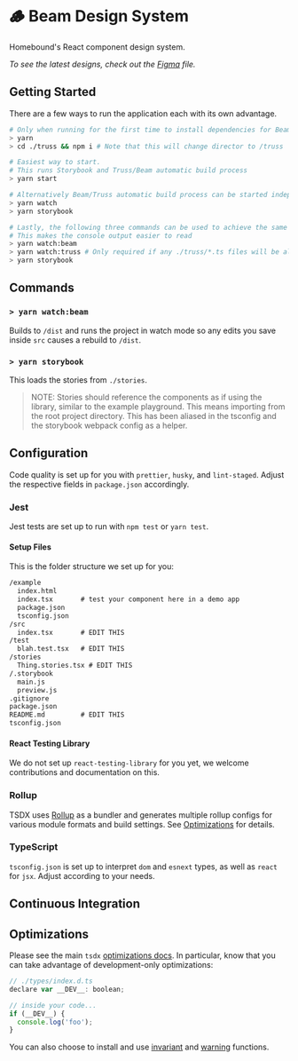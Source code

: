 # 🪵 Beam Design System

Homebound's React component design system.

_To see the latest designs, check out the [Figma](https://www.figma.com/file/aWUE4pPeUTgrYZ4vaTYZQU/%E2%9C%A8Beam-Design-System-Refresh?node-id=0%3A1) file._

## Getting Started

There are a few ways to run the application each with its own advantage.

```bash
# Only when running for the first time to install dependencies for Beam & Truss
> yarn
> cd ./truss && npm i # Note that this will change director to /truss

# Easiest way to start.
# This runs Storybook and Truss/Beam automatic build process
> yarn start

# Alternatively Beam/Truss automatic build process can be started independently from storybook by using two terminals.
> yarn watch
> yarn storybook

# Lastly, the following three commands can be used to achieve the same result.
# This makes the console output easier to read
> yarn watch:beam
> yarn watch:truss # Only required if any ./truss/*.ts files will be altered
> yarn storybook
```

## Commands

### `> yarn watch:beam`

Builds to `/dist` and runs the project in watch mode so any edits you save inside `src` causes a rebuild to `/dist`.

### `> yarn storybook`

This loads the stories from `./stories`.

> NOTE: Stories should reference the components as if using the library, similar to the example playground. This means importing from the root project directory. This has been aliased in the tsconfig and the storybook webpack config as a helper.

## Configuration

Code quality is set up for you with `prettier`, `husky`, and `lint-staged`. Adjust the respective fields in `package.json` accordingly.

### Jest

Jest tests are set up to run with `npm test` or `yarn test`.

#### Setup Files

This is the folder structure we set up for you:

```txt
/example
  index.html
  index.tsx       # test your component here in a demo app
  package.json
  tsconfig.json
/src
  index.tsx       # EDIT THIS
/test
  blah.test.tsx   # EDIT THIS
/stories
  Thing.stories.tsx # EDIT THIS
/.storybook
  main.js
  preview.js
.gitignore
package.json
README.md         # EDIT THIS
tsconfig.json
```

#### React Testing Library

We do not set up `react-testing-library` for you yet, we welcome contributions and documentation on this.

### Rollup

TSDX uses [Rollup](https://rollupjs.org) as a bundler and generates multiple rollup configs for various module formats and build settings. See [Optimizations](#optimizations) for details.

### TypeScript

`tsconfig.json` is set up to interpret `dom` and `esnext` types, as well as `react` for `jsx`. Adjust according to your needs.

## Continuous Integration

## Optimizations

Please see the main `tsdx` [optimizations docs](https://github.com/palmerhq/tsdx#optimizations). In particular, know that you can take advantage of development-only optimizations:

```js
// ./types/index.d.ts
declare var __DEV__: boolean;

// inside your code...
if (__DEV__) {
  console.log('foo');
}
```

You can also choose to install and use [invariant](https://github.com/palmerhq/tsdx#invariant) and [warning](https://github.com/palmerhq/tsdx#warning) functions.
